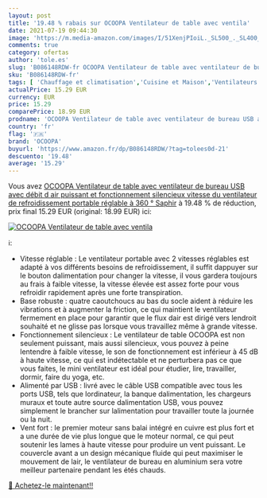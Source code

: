 ```yaml
---
layout: post
title: '19.48 % rabais sur OCOOPA Ventilateur de table avec ventila'
date: 2021-07-19 09:44:30
image: 'https://m.media-amazon.com/images/I/51XenjPIoiL._SL500_._SL400_.jpg'
comments: true
category: ofertas
author: 'tole.es'
slug: 'B086148RDW-fr OCOOPA Ventilateur de table avec ventilateur de bureau USB...'
sku: 'B086148RDW-fr'
tags: [ 'Chauffage et climatisation','Cuisine et Maison','Ventilateurs','Ventilateurs de table','ocoopa', ]
actualPrice: 15.29 EUR
currency: EUR
price: 15.29
comparePrice: 18.99 EUR
prodname: 'OCOOPA Ventilateur de table avec ventilateur de bureau USB avec débit d air puissant et fonctionnement silencieux  vitesse du ventilateur de refroidissement portable réglable à 360 ° Saphir'
country: 'fr'
flag: '🇫🇷'
brand: 'OCOOPA'
buyurl: 'https://www.amazon.fr/dp/B086148RDW/?tag=tolees0d-21'
descuento: '19.48'
average: '15.29'
---
```


Vous avez [OCOOPA Ventilateur de table avec ventilateur de bureau USB avec débit d air puissant et fonctionnement silencieux  vitesse du ventilateur de refroidissement portable réglable à 360 ° Saphir](https://www.amazon.fr/dp/B086148RDW/?tag=tolees0d-21)  à  19.48 % de réduction, prix final  15.29 EUR (original: 18.99 EUR) ici:

[![OCOOPA Ventilateur de table avec ventila](https://m.media-amazon.com/images/I/51XenjPIoiL._SL500_._SL400_.jpg)](https://www.amazon.fr/dp/B086148RDW/?tag=tolees0d-21)

ℹ️:

- Vitesse réglable : Le ventilateur portable avec 2 vitesses réglables est adapté à vos différents besoins de refroidissement, il suffit dappuyer sur le bouton dalimentation pour changer la vitesse, il vous gardera toujours au frais à faible vitesse, la vitesse élevée est assez forte pour vous refroidir rapidement après une forte transpiration.
- Base robuste : quatre caoutchoucs au bas du socle aident à réduire les vibrations et à augmenter la friction, ce qui maintient le ventilateur fermement en place pour garantir que le flux dair est dirigé vers lendroit souhaité et ne glisse pas lorsque vous travaillez même à grande vitesse.
- Fonctionnement silencieux : Le ventilateur de table OCOOPA est non seulement puissant, mais aussi silencieux, vous pouvez à peine lentendre à faible vitesse, le son de fonctionnement est inférieur à 45 dB à haute vitesse, ce qui est indétectable et ne perturbera pas ce que vous faites, le mini ventilateur est idéal pour étudier, lire, travailler, dormir, faire du yoga, etc.
- Alimenté par USB : livré avec le câble USB compatible avec tous les ports USB, tels que lordinateur, la banque dalimentation, les chargeurs muraux et toute autre source dalimentation USB, vous pouvez simplement le brancher sur lalimentation pour travailler toute la journée ou la nuit.
- Vent fort : le premier moteur sans balai intégré en cuivre est plus fort et a une durée de vie plus longue que le moteur normal, ce qui peut soutenir les lames à haute vitesse pour produire un vent puissant. Le couvercle avant a un design mécanique fluide qui peut maximiser le mouvement de lair, le ventilateur de bureau en aluminium sera votre meilleur partenaire pendant les étés chauds.

[🛒 Achetez-le maintenant!!](https://www.amazon.fr/dp/B086148RDW/?tag=tolees0d-21)
